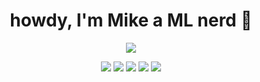 <h1 align="center">
  howdy, I'm Mike a ML nerd 👋
</h1> 
<p align="center">
  <img src="https://github-readme-streak-stats.herokuapp.com/?user=michaelthechef&theme=gotham" />
</p>

<p align="center">
  <img src="https://img.shields.io/badge/Java-212121?style=for-the-badge&logo=ubuntu">
  <img src="https://img.shields.io/badge/Typescript-212121?style=for-the-badge&logo=typescript">
  <img src="https://img.shields.io/badge/Python-212121?style=for-the-badge&logo=python">
  <img src="https://img.shields.io/badge/Rust-212121?style=for-the-badge&logo=rust">
  <img src="https://img.shields.io/badge/C++-212121?style=for-the-badge&logo=c">
</p>
